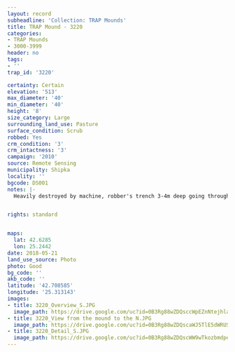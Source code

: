 ```yaml
---
layout: record
subheadline: 'Collection: TRAP Mounds'
title: TRAP Mound - 3220
categories:
- TRAP Mounds
- 3000-3999
header: no
tags:
- ''
trap_id: '3220'

certainty: Certain
elevation: '513'
max_diameter: '40'
min_diameter: '40'
height: '8'
size_category: Large
surrounding_land_use: Pasture
surface_condition: Scrub
robbed: Yes
crm_condition: '3'
crm_intactness: '3'
campaign: '2010'
source: Remote Sensing
municipality: Shipka
locality: ''
bgcode: DS001
notes: |-
  Heavily destroyed by machine, robber's trench 3-4m deep going through the middle of the mound.


rights: standard


maps:
  lat: 42.6285
  lon: 25.2442
date: 2018-05-21
land_use_source: Photo
photo: Good
bg_code: ''
akb_code: ''
latitude: '42.708585'
longitude: '25.313143'
images:
- title: 3220_Overview_S.JPG
  image_path: https://drive.google.com/uc?id=0B3Rg88wZDQsccWpEZnNtejhlanM
- title: 3220_View from the mound to the N.JPG
  image_path: https://drive.google.com/uc?id=0B3Rg88wZDQscaWJ5TlE5dWRUSkU
- title: 3220_Detail_S.JPG
  image_path: https://drive.google.com/uc?id=0B3Rg88wZDQscWW9wTkozbmdpekU
---
```

